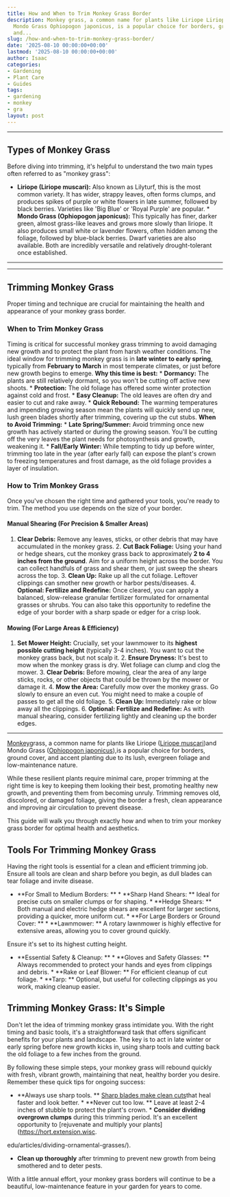 ```yaml
---
title: How and When to Trim Monkey Grass Border
description: Monkey grass, a common name for plants like Liriope Liriope muscari and
  Mondo Grass Ophiopogon japonicus, is a popular choice for borders, ground cover,
  and...
slug: /how-and-when-to-trim-monkey-grass-border/
date: '2025-08-10 00:00:00+00:00'
lastmod: '2025-08-10 00:00:00+00:00'
author: Isaac
categories:
- Gardening
- Plant Care
- Guides
tags:
- gardening
- monkey
- gra
layout: post
---
```

---

## Types of Monkey Grass
Before diving into trimming, it's helpful to understand the two main types often referred to as "monkey grass":

* **Liriope (Liriope muscari):** Also known as Lilyturf, this is the most common variety. It has wider, strappy leaves, often forms clumps, and produces spikes of purple or white flowers in late summer, followed by black berries. Varieties like 'Big Blue' or 'Royal Purple' are popular. * **Mondo Grass (Ophiopogon japonicus):** This typically has finer, darker green, almost grass-like leaves and grows more slowly than liriope.
It also produces small white or lavender flowers, often hidden among the foliage, followed by blue-black berries. Dwarf varieties are also available.
Both are incredibly versatile and relatively drought-tolerant once established.
---
---

## Trimming Monkey Grass
Proper timing and technique are crucial for maintaining the health and appearance of your monkey grass border.

### When to Trim Monkey Grass
Timing is critical for successful monkey grass trimming to avoid damaging new growth and to protect the plant from harsh weather conditions.
The ideal window for trimming monkey grass is in **late winter to early spring**, typically from **February to March** in most temperate climates, or just before new growth begins to emerge.
**Why this time is best:** * **Dormancy:** The plants are still relatively dormant, so you won't be cutting off active new shoots. * **Protection:** The old foliage has offered some winter protection against cold and frost. * **Easy Cleanup:** The old leaves are often dry and easier to cut and rake away. * **Quick Rebound:** The warming temperatures and impending growing season mean the plants will quickly send up new, lush green blades shortly after trimming, covering up the cut stubs.
**When to Avoid Trimming:** * **Late Spring/Summer:** Avoid trimming once new growth has actively started or during the growing season. You'll be cutting off the very leaves the plant needs for photosynthesis and growth, weakening it. * **Fall/Early Winter:** While tempting to tidy up before winter, trimming too late in the year (after early fall) can expose the plant's crown to freezing temperatures and frost damage, as the old foliage provides a layer of insulation.

### How to Trim Monkey Grass
Once you've chosen the right time and gathered your tools, you're ready to trim. The method you use depends on the size of your border.

#### Manual Shearing (For Precision & Smaller Areas)
1. **Clear Debris:** Remove any leaves, sticks, or other debris that may have accumulated in the monkey grass. 2. **Cut Back Foliage:** Using your hand or hedge shears, cut the monkey grass back to approximately **2 to 4 inches from the ground**. Aim for a uniform height across the border. You can collect handfuls of grass and shear them, or just sweep the shears across the top. 3. **Clean Up:** Rake up all the cut foliage. Leftover clippings can smother new growth or harbor pests/diseases. 4.
**Optional: Fertilize and Redefine:** Once cleared, you can apply a balanced, slow-release granular fertilizer formulated for ornamental grasses or shrubs. You can also take this opportunity to redefine the edge of your border with a sharp spade or edger for a crisp look.

#### Mowing (For Large Areas & Efficiency)
1. **Set Mower Height:** Crucially, set your lawnmower to its **highest possible cutting height** (typically 3-4 inches). You want to cut the monkey grass back, but not scalp it. 2. **Ensure Dryness:** It's best to mow when the monkey grass is dry. Wet foliage can clump and clog the mower. 3. **Clear Debris:** Before mowing, clear the area of any large sticks, rocks, or other objects that could be thrown by the mower or damage it. 4. **Mow the Area:** Carefully mow over the monkey grass.
Go slowly to ensure an even cut. You might need to make a couple of passes to get all the old foliage. 5. **Clean Up:** Immediately rake or blow away all the clippings. 6. **Optional: Fertilize and Redefine:** As with manual shearing, consider fertilizing lightly and cleaning up the border edges.
---

[Monkey](https://pestpolicy.com/how-and-when-to-trim-a-monkey-grass-border/)grass, a common name for plants like Liriope ([Liriope muscari](https://plants.ces.ncsu.edu/plants/liriope-muscari/))and Mondo Grass ([Ophiopogon japonicus](https://plants.ces.ncsu.edu/plants/ophiopogon-japonicus/)),is a popular choice for borders, ground cover, and accent planting due to its lush, evergreen foliage and low-maintenance nature.

While these resilient plants require minimal care, proper trimming at the right time is key to keeping them looking their best, promoting healthy new growth, and preventing them from becoming unruly. Trimming removes old, discolored, or damaged foliage, giving the border a fresh, clean appearance and improving air circulation to prevent disease.

This guide will walk you through exactly how and when to trim your monkey grass border for optimal health and aesthetics.

##  Tools For Trimming Monkey Grass

Having the right tools is essential for a clean and efficient trimming job. Ensure all tools are clean and sharp before you begin, as dull blades can tear foliage and invite disease.

* **For Small to Medium Borders: ** * **Sharp Hand Shears: ** Ideal for precise cuts on smaller clumps or for shaping. * **Hedge Shears: ** Both manual and electric hedge shears are excellent for larger sections, providing a quicker, more uniform cut. * **For Large Borders or Ground Cover: ** * **Lawnmower: ** A rotary lawnmower is highly effective for extensive areas, allowing you to cover ground quickly.

Ensure it's set to its highest cutting height.

* **Essential Safety & Cleanup: ** * **Gloves and Safety Glasses: ** Always recommended to protect your hands and eyes from clippings and debris. * **Rake or Leaf Blower: ** For efficient cleanup of cut foliage. * **Tarp: ** Optional, but useful for collecting clippings as you work, making cleanup easier.

##  Trimming Monkey Grass: It's Simple

Don't let the idea of trimming monkey grass intimidate you. With the right timing and basic tools, it's a straightforward task that offers significant benefits for your plants and landscape. The key is to act in late winter or early spring before new growth kicks in, using sharp tools and cutting back the old foliage to a few inches from the ground.

By following these simple steps, your monkey grass will rebound quickly with fresh, vibrant growth, maintaining that neat, healthy border you desire. Remember these quick tips for ongoing success:

* **Always use sharp tools. ** [Sharp blades make clean cuts](https://extension.umd.edu/resource/pruning-trees-and-shrubs)that heal faster and look better. * **Never cut too low. ** Leave at least 2-4 inches of stubble to protect the plant's crown. * **Consider dividing overgrown clumps** during this trimming period. It's an excellent opportunity to [rejuvenate and multiply your plants](https://hort.extension.wisc.

edu/articles/dividing-ornamental-grasses/).

* **Clean up thoroughly** after trimming to prevent new growth from being smothered and to deter pests.

With a little annual effort, your monkey grass borders will continue to be a beautiful, low-maintenance feature in your garden for years to come.